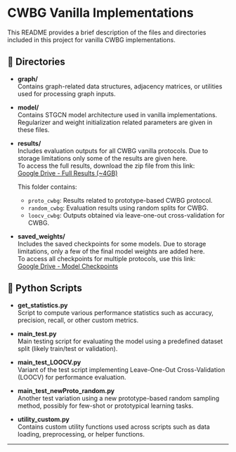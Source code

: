 # CWBG Vanilla Implementations

This README provides a brief description of the files and directories included in this project for vanilla CWBG implementations.

## 📁 Directories

- **graph/**  
  Contains graph-related data structures, adjacency matrices, or utilities used for processing graph inputs.

- **model/**  
  Contains STGCN model architecture used in vanilla implementations. Regularizer and weight initialization related parameters are given in these files.

- **results/**  
  Includes evaluation outputs for all CWBG vanilla protocols. Due to storage limitations only some of the results are given here.  
  To access the full results, download the zip file from this link:  
  [Google Drive - Full Results (~4GB)](https://drive.google.com/drive/folders/1STHC01cJjZuXfCfTa13R_mQxmx4pO6KB?usp=sharing)

  This folder contains:
  - `proto_cwbg`: Results related to prototype-based CWBG protocol.
  - `random_cwbg`: Evaluation results using random splits for CWBG.
  - `loocv_cwbg`: Outputs obtained via leave-one-out cross-validation for CWBG.

- **saved_weights/**  
  Includes the saved checkpoints for some models. Due to storage limitations, only a few of the final model weights are added here.  
  To access all checkpoints for multiple protocols, use this link:  
  [Google Drive - Model Checkpoints](https://drive.google.com/drive/folders/1GNotfE_50zuxGQ0d91AaXF2PoXXf0nzF?usp=sharing)

## 📄 Python Scripts

- **get_statistics.py**  
  Script to compute various performance statistics such as accuracy, precision, recall, or other custom metrics.

- **main_test.py**  
  Main testing script for evaluating the model using a predefined dataset split (likely train/test or validation).

- **main_test_LOOCV.py**  
  Variant of the test script implementing Leave-One-Out Cross-Validation (LOOCV) for performance evaluation.

- **main_test_newProto_random.py**  
  Another test variation using a new prototype-based random sampling method, possibly for few-shot or prototypical learning tasks.

- **utility_custom.py**  
  Contains custom utility functions used across scripts such as data loading, preprocessing, or helper functions.

---
